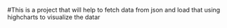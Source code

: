 #This is a project that will help to fetch data from json and load that using highcharts to visualize the datar
